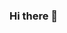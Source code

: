 <!-- <img align="right" src="https://github-readme-stats.vercel.app/api?username=woshiliuxu&show_icons=true&icon_color=CE1D2D&text_color=718096&bg_color=ffffff&hide_title=true" /> -->

### Hi there 👋

<!--
**woshiliuxu/woshiliuxu** is a ✨ _special_ ✨ repository because its `README.md` (this file) appears on your GitHub profile.

Here are some ideas to get you started:

- 🔭 I’m currently working on ...
- 🌱 I’m currently learning ...
- 👯 I’m looking to collaborate on ...
- 🤔 I’m looking for help with ...
- 💬 Ask me about ...
- 📫 How to reach me: ...
- 😄 Pronouns: ...
- ⚡ Fun fact: ...
-->
